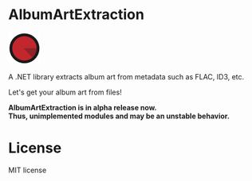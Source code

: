 # AlbumArtExtraction
![Logo](logo64.png)

A .NET library extracts album art from metadata such as FLAC, ID3, etc.

Let's get your album art from files!  

**AlbumArtExtraction is in alpha release now.**  
**Thus, unimplemented modules and may be an unstable behavior.**

# License
MIT license
